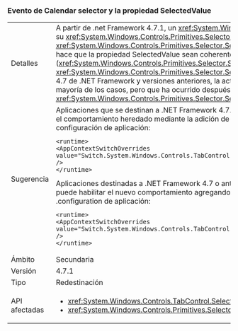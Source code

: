 ### <a name="selector-selectionchanged-event-and-selectedvalue-property"></a>Evento de Calendar selector y la propiedad SelectedValue

|   |   |
|---|---|
|Detalles|A partir de .net Framework 4.7.1, un <xref:System.Windows.Controls.Primitives.Selector> siempre actualiza el valor de su <xref:System.Windows.Controls.Primitives.Selector.SelectedValue%2A> propiedad antes de generar el <xref:System.Windows.Controls.Primitives.Selector.SelectionChanged> eventos cuando cambia su selección. Esto hace que la propiedad SelectedValue sean coherentes con las demás propiedades de selección (<xref:System.Windows.Controls.Primitives.Selector.SelectedItem%2A> y <xref:System.Windows.Controls.Primitives.Selector.SelectedIndex%2A>), que se actualizan antes de generar el evento. 4.7 de .NET Framework y versiones anteriores, la actualización a SelectedValue tuvieron lugar antes del evento en la mayoría de los casos, pero que ha ocurrido después del evento si se produjo el cambio de selección cambiando el <xref:System.Windows.Controls.Primitives.Selector.SelectedValue%2A> propiedad.|
|Sugerencia|Aplicaciones que se destinan a .NET Framework 4.7.1 o versiones posteriores pueden optar por esto cambiar y usar el comportamiento heredado mediante la adición de las siguientes acciones para la <code>&lt;runtime&gt;</code> sección del archivo de configuración de aplicación:<pre><code class="language-xml">&lt;runtime&gt;&#13;&#10;&lt;AppContextSwitchOverrides&#13;&#10;value=&quot;Switch.System.Windows.Controls.TabControl.SelectionPropertiesCanLagBehindSelectionChangedEvent=true&quot; /&gt;&#13;&#10;&lt;/runtime&gt;&#13;&#10;</code></pre>Aplicaciones destinadas a .NET Framework 4.7 o anterior pero se ejecutan en .NET Framework 4.7.1 o más adelante, puede habilitar el nuevo comportamiento agregando la siguiente línea a la <code>&lt;runtime&gt;</code> sección del archivo de .configuration de aplicación:<pre><code class="language-xml">&lt;runtime&gt;&#13;&#10;&lt;AppContextSwitchOverrides value=&quot;Switch.System.Windows.Controls.TabControl.SelectionPropertiesCanLagBehindSelectionChangedEvent=false&quot; /&gt;&#13;&#10;&lt;/runtime&gt;&#13;&#10;</code></pre>|
|Ámbito|Secundaria|
|Versión|4.7.1|
|Tipo|Redestinación|
|API afectadas|<ul><li><xref:System.Windows.Controls.TabControl.SelectedContent?displayProperty=nameWithType></li><li><xref:System.Windows.Controls.Primitives.Selector.SelectionChanged?displayProperty=nameWithType></li></ul>|


